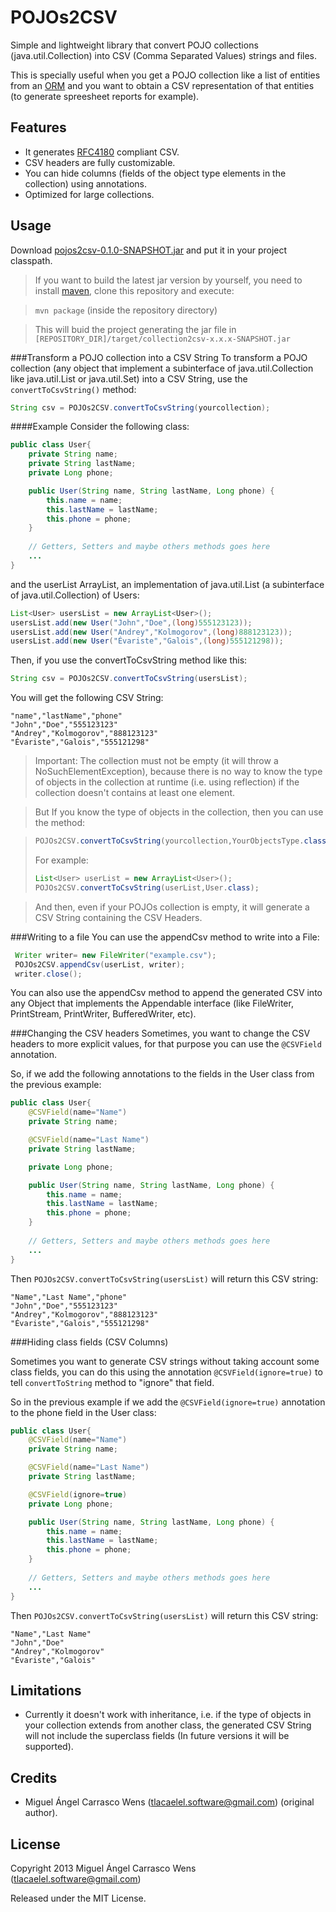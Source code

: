 POJOs2CSV
==============

Simple and lightweight library that convert POJO collections (java.util.Collection) into CSV (Comma Separated Values) strings and files.

This is specially useful when you get a POJO collection like a list of entities from an
[ORM](http://en.wikipedia.org/wiki/Object-relational_mapping) and you want to obtain
a CSV representation of that entities (to generate spreesheet reports for example).

Features
-------
* It generates [RFC4180](http://tools.ietf.org/html/rfc4180) compliant CSV.
* CSV headers are fully customizable.
* You can hide columns (fields of the object type elements in the collection) using annotations.
* Optimized for large collections.

Usage
-----
Download [pojos2csv-0.1.0-SNAPSHOT.jar](https://github.com/miguelcarrasco/collection2csv/releases/download/0.1.0-SNAPSHOT/pojos2csv-0.1.0-SNAPSHOT.jar)
and put it in your project classpath.

> If you want to build the latest jar version by yourself, you need to install [maven](http://maven.apache.org/), 
clone this repository and execute:

> `mvn package` (inside the repository directory)

> This will buid the project generating the jar file in `[REPOSITORY_DIR]/target/collection2csv-x.x.x-SNAPSHOT.jar`

###Transform a POJO collection into a CSV String
To transform a POJO collection (any object that implement a subinterface of java.util.Collection like java.util.List or
java.util.Set) into a CSV String, use the `convertToCsvString()` method:

```java
String csv = POJOs2CSV.convertToCsvString(yourcollection);
```

####Example
Consider the following class:

```java
public class User{
    private String name;
    private String lastName;
    private Long phone;

    public User(String name, String lastName, Long phone) {
        this.name = name;
        this.lastName = lastName;
        this.phone = phone;
    }
    
    // Getters, Setters and maybe others methods goes here
    ...
}
```
and the userList ArrayList, an implementation of java.util.List (a subinterface of java.util.Collection) of Users:
```java
List<User> usersList = new ArrayList<User>();
usersList.add(new User("John","Doe",(long)555123123));
usersList.add(new User("Andrey","Kolmogorov",(long)888123123));
usersList.add(new User("Évariste","Galois",(long)555121298));
```

Then, if you use the convertToCsvString method like this:
```java
String csv = POJOs2CSV.convertToCsvString(usersList);
```
You will get the following CSV String:
```
"name","lastName","phone"
"John","Doe","555123123"
"Andrey","Kolmogorov","888123123"
"Évariste","Galois","555121298"
```

> Important: The collection must not be empty (it will throw a NoSuchElementException), because there is no way 
to know the type of objects in the collection at runtime (i.e. using reflection) if the collection 
doesn't contains at least one element.

> But If you know the type of objects in the collection, then you can use the method: 

> ```java
> POJOs2CSV.convertToCsvString(yourcollection,YourObjectsType.class);
> ```
> For example:
> ```java
> List<User> userList = new ArrayList<User>();
> POJOs2CSV.convertToCsvString(userList,User.class);
> ```

> And then, even if your POJOs collection is empty, it will generate a CSV String containing the CSV Headers.

###Writing to a file
You can use the appendCsv method to write into a File:

```java
 Writer writer= new FileWriter("example.csv");
 POJOs2CSV.appendCsv(userList, writer);
 writer.close();
```
You can also use the appendCsv method to append the generated CSV into any Object that implements the Appendable interface
(like FileWriter, PrintStream, PrintWriter, BufferedWriter, etc).

###Changing the CSV headers
Sometimes, you want to change the CSV headers to more explicit values, for that purpose
you can use the `@CSVField` annotation.

So, if we add the following annotations to the fields in the User class from the previous example:

```java
public class User{
    @CSVField(name="Name")
    private String name;

    @CSVField(name="Last Name")
    private String lastName;

    private Long phone;

    public User(String name, String lastName, Long phone) {
        this.name = name;
        this.lastName = lastName;
        this.phone = phone;
    }
    
    // Getters, Setters and maybe others methods goes here
    ...
}
```
Then `POJOs2CSV.convertToCsvString(usersList)` will return this CSV string:

```
"Name","Last Name","phone"
"John","Doe","555123123"
"Andrey","Kolmogorov","888123123"
"Évariste","Galois","555121298"
```

###Hiding class fields (CSV Columns)

Sometimes you want to generate CSV strings without taking account some class fields,
you can do this using the annotation `@CSVField(ignore=true)` to tell `convertToString` method to
"ignore" that field.

So in the previous example if we add the `@CSVField(ignore=true)` annotation to the phone field
in the User class:

```java
public class User{
    @CSVField(name="Name")
    private String name;

    @CSVField(name="Last Name")
    private String lastName;

    @CSVField(ignore=true)
    private Long phone;

    public User(String name, String lastName, Long phone) {
        this.name = name;
        this.lastName = lastName;
        this.phone = phone;
    }
    
    // Getters, Setters and maybe others methods goes here
    ...
}
```
Then `POJOs2CSV.convertToCsvString(usersList)` will return this CSV string:
```
"Name","Last Name"
"John","Doe"
"Andrey","Kolmogorov"
"Évariste","Galois"
```

Limitations
-----------
* Currently it doesn't work with inheritance, i.e. if the type of objects in your collection extends from another
class, the generated CSV String will not include the superclass fields (In future versions it will be supported).

Credits
------
* Miguel Ángel Carrasco Wens (<tlacaelel.software@gmail.com>) (original author).

License
-------
Copyright 2013 Miguel Ángel Carrasco Wens (<tlacaelel.software@gmail.com>)

Released under the MIT License.
